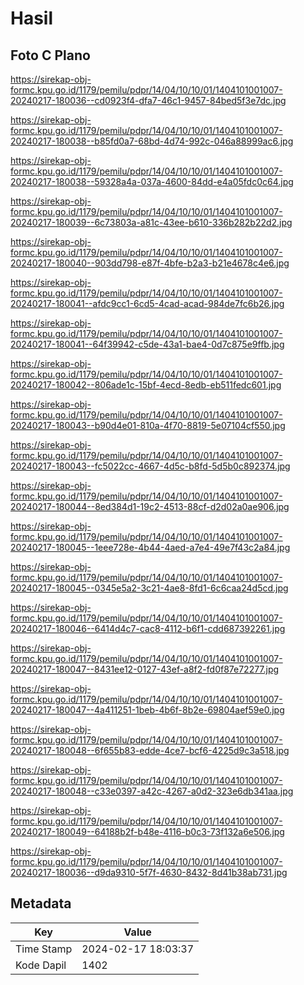# Hasil

## Foto C Plano

https://sirekap-obj-formc.kpu.go.id/1179/pemilu/pdpr/14/04/10/10/01/1404101001007-20240217-180036--cd0923f4-dfa7-46c1-9457-84bed5f3e7dc.jpg

https://sirekap-obj-formc.kpu.go.id/1179/pemilu/pdpr/14/04/10/10/01/1404101001007-20240217-180038--b85fd0a7-68bd-4d74-992c-046a88999ac6.jpg

https://sirekap-obj-formc.kpu.go.id/1179/pemilu/pdpr/14/04/10/10/01/1404101001007-20240217-180038--59328a4a-037a-4600-84dd-e4a05fdc0c64.jpg

https://sirekap-obj-formc.kpu.go.id/1179/pemilu/pdpr/14/04/10/10/01/1404101001007-20240217-180039--6c73803a-a81c-43ee-b610-336b282b22d2.jpg

https://sirekap-obj-formc.kpu.go.id/1179/pemilu/pdpr/14/04/10/10/01/1404101001007-20240217-180040--903dd798-e87f-4bfe-b2a3-b21e4678c4e6.jpg

https://sirekap-obj-formc.kpu.go.id/1179/pemilu/pdpr/14/04/10/10/01/1404101001007-20240217-180041--afdc9cc1-6cd5-4cad-acad-984de7fc6b26.jpg

https://sirekap-obj-formc.kpu.go.id/1179/pemilu/pdpr/14/04/10/10/01/1404101001007-20240217-180041--64f39942-c5de-43a1-bae4-0d7c875e9ffb.jpg

https://sirekap-obj-formc.kpu.go.id/1179/pemilu/pdpr/14/04/10/10/01/1404101001007-20240217-180042--806ade1c-15bf-4ecd-8edb-eb511fedc601.jpg

https://sirekap-obj-formc.kpu.go.id/1179/pemilu/pdpr/14/04/10/10/01/1404101001007-20240217-180043--b90d4e01-810a-4f70-8819-5e07104cf550.jpg

https://sirekap-obj-formc.kpu.go.id/1179/pemilu/pdpr/14/04/10/10/01/1404101001007-20240217-180043--fc5022cc-4667-4d5c-b8fd-5d5b0c892374.jpg

https://sirekap-obj-formc.kpu.go.id/1179/pemilu/pdpr/14/04/10/10/01/1404101001007-20240217-180044--8ed384d1-19c2-4513-88cf-d2d02a0ae906.jpg

https://sirekap-obj-formc.kpu.go.id/1179/pemilu/pdpr/14/04/10/10/01/1404101001007-20240217-180045--1eee728e-4b44-4aed-a7e4-49e7f43c2a84.jpg

https://sirekap-obj-formc.kpu.go.id/1179/pemilu/pdpr/14/04/10/10/01/1404101001007-20240217-180045--0345e5a2-3c21-4ae8-8fd1-6c6caa24d5cd.jpg

https://sirekap-obj-formc.kpu.go.id/1179/pemilu/pdpr/14/04/10/10/01/1404101001007-20240217-180046--6414d4c7-cac8-4112-b6f1-cdd687392261.jpg

https://sirekap-obj-formc.kpu.go.id/1179/pemilu/pdpr/14/04/10/10/01/1404101001007-20240217-180047--8431ee12-0127-43ef-a8f2-fd0f87e72277.jpg

https://sirekap-obj-formc.kpu.go.id/1179/pemilu/pdpr/14/04/10/10/01/1404101001007-20240217-180047--4a411251-1beb-4b6f-8b2e-69804aef59e0.jpg

https://sirekap-obj-formc.kpu.go.id/1179/pemilu/pdpr/14/04/10/10/01/1404101001007-20240217-180048--6f655b83-edde-4ce7-bcf6-4225d9c3a518.jpg

https://sirekap-obj-formc.kpu.go.id/1179/pemilu/pdpr/14/04/10/10/01/1404101001007-20240217-180048--c33e0397-a42c-4267-a0d2-323e6db341aa.jpg

https://sirekap-obj-formc.kpu.go.id/1179/pemilu/pdpr/14/04/10/10/01/1404101001007-20240217-180049--64188b2f-b48e-4116-b0c3-73f132a6e506.jpg

https://sirekap-obj-formc.kpu.go.id/1179/pemilu/pdpr/14/04/10/10/01/1404101001007-20240217-180036--d9da9310-5f7f-4630-8432-8d41b38ab731.jpg


## Metadata

| Key        | Value               |
| ---------- | ------------------- |
| Time Stamp | 2024-02-17 18:03:37 |
| Kode Dapil | 1402                |




